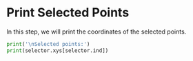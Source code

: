 # Print Selected Points

In this step, we will print the coordinates of the selected points.

```python
print('\nSelected points:')
print(selector.xys[selector.ind])
```
